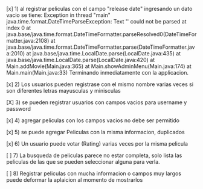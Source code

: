 [x] 1) al registrar peliculas con el campo "release date" ingresando un dato vacio se tiene:
Exception in thread "main" java.time.format.DateTimeParseException: Text '' could not be parsed at index 0
        at java.base/java.time.format.DateTimeFormatter.parseResolved0(DateTimeFormatter.java:2108)
        at java.base/java.time.format.DateTimeFormatter.parse(DateTimeFormatter.java:2010)
        at java.base/java.time.LocalDate.parse(LocalDate.java:435)
        at java.base/java.time.LocalDate.parse(LocalDate.java:420)
        at Main.addMovie(Main.java:365)
        at Main.showAdminMenu(Main.java:174)
        at Main.main(Main.java:33)
 Terminando inmediatamente con la applicacion.

[x] 2) Los usuarios pueden registrase con el mismo nombre varias veces si son diferentes letras mayusculas y minisculas

[X] 3) se pueden registrar usuarios con campos vacios para username y password

[x] 4) agregar peliculas con los campos vacios no debe ser permitido

[x] 5) se puede agregar Peliculas con la misma informacion, duplicados
 
[x] 6) Un usuario puede votar (Rating) varias veces por la misma pelicula
 
[ ] 7) La busqueda de peliculas parece no estar completa, solo lista las peliculas de las que se pueden seleccionar alguna para verla.

[ ] 8) Registrar peliculas con mucha informacion o campos muy largos puede deformar la aplaicion al momento de mostrarlos